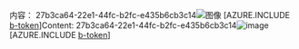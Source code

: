 <span data-ttu-id="ceb99-101">内容： 27b3ca64-22e1-44fc-b2fc-e435b6cb3c14![图像](5b8a88ef-8928-4f09-999a-6faa522f7c64.png)
[AZURE.INCLUDE [b-token](b8d480a0-cf98-41eb-b2ab-1177c198a585.md)]</span><span class="sxs-lookup"><span data-stu-id="ceb99-101">Content: 27b3ca64-22e1-44fc-b2fc-e435b6cb3c14![image](5b8a88ef-8928-4f09-999a-6faa522f7c64.png)
[AZURE.INCLUDE [b-token](b8d480a0-cf98-41eb-b2ab-1177c198a585.md)]</span></span>
